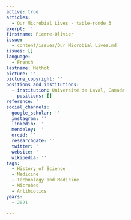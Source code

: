 ```yaml
---
active: true
articles:
  - Our Microbial Lives - table-ronde 3
exerpt: ''
firstname: Pierre-Olivier
issue:
  - content/issues/Our Microbial Lives.md
issues: []
language:
  - French
lastname: Méthot
picture: ''
picture_copyright: ''
positions_and_institutions:
  - institution: Université de Laval, Canada
    positions: []
reference: ''
social_channels:
  google_scholar: ''
  instagram: ''
  linkedin: ''
  mendeley: ''
  orcid: ''
  researchgate: ''
  twitter: ''
  website: ''
  wikipedia: ''
tags:
  - History of Science
  - Medicine
  - Technology and Medicine
  - Microbes
  - Antibiotics
years:
  - 2021

---
```

